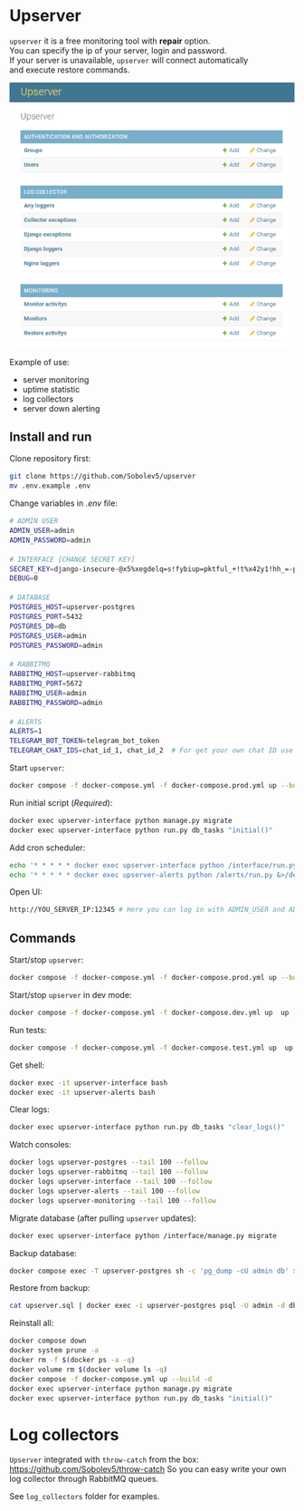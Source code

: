 # Upserver 

`upserver` it is a free monitoring tool with **repair** option.  
You can specify the ip of your server, login and password.  
If your server is unavailable, `upserver` will connect automatically  
and execute restore commands.
  
![](https://github.com/Sobolev5/upserver/blob/master/interface/static/upserver.png)

Example of use:  
- server monitoring    
- uptime statistic  
- log collectors
- server down alerting 
   
## Install and run
Clone repository first:   
```sh
git clone https://github.com/Sobolev5/upserver
mv .env.example .env
```

Change variables in *.env* file:
```sh
# ADMIN USER 
ADMIN_USER=admin
ADMIN_PASSWORD=admin

# INTERFACE [CHANGE SECRET KEY]
SECRET_KEY=django-insecure-@x5%xegdelq=s!fybiup=pktful_+!t%x42y1!hh_=-p71kz9s 
DEBUG=0

# DATABASE 
POSTGRES_HOST=upserver-postgres
POSTGRES_PORT=5432
POSTGRES_DB=db
POSTGRES_USER=admin
POSTGRES_PASSWORD=admin

# RABBITMQ
RABBITMQ_HOST=upserver-rabbitmq
RABBITMQ_PORT=5672
RABBITMQ_USER=admin 
RABBITMQ_PASSWORD=admin

# ALERTS
ALERTS=1
TELEGRAM_BOT_TOKEN=telegram_bot_token
TELEGRAM_CHAT_IDS=chat_id_1, chat_id_2  # For get your own chat ID use https://t.me/myidbot
```

Start `upserver`:
```sh
docker compose -f docker-compose.yml -f docker-compose.prod.yml up --build -d
```

Run initial script (*Required*):
```sh
docker exec upserver-interface python manage.py migrate
docker exec upserver-interface python run.py db_tasks "initial()"
```

Add cron scheduler:
```sh
echo '* * * * * docker exec upserver-interface python /interface/run.py log_collector.tasks "run_every_minute()" &>/dev/null' >> /var/spool/cron/root 
echo '* * * * * docker exec upserver-alerts python /alerts/run.py &>/dev/null' >> /var/spool/cron/root 
```

Open UI:  
```sh
http://YOU_SERVER_IP:12345 # Here you can log in with ADMIN_USER and ADMIN_PASSWORD
```

## Commands
Start/stop `upserver`:
```sh
docker compose -f docker-compose.yml -f docker-compose.prod.yml up --build -d
```

Start/stop `upserver` in dev mode: 
```sh
docker compose -f docker-compose.yml -f docker-compose.dev.yml up  up --build -d
```

Run tests: 
```sh
docker compose -f docker-compose.yml -f docker-compose.test.yml up  up --build -d
```

Get shell:
```sh
docker exec -it upserver-interface bash
docker exec -it upserver-alerts bash
```

Clear logs:
```sh
docker exec upserver-interface python run.py db_tasks "clear_logs()"
```

Watch consoles:
```sh
docker logs upserver-postgres --tail 100 --follow
docker logs upserver-rabbitmq --tail 100 --follow
docker logs upserver-interface --tail 100 --follow
docker logs upserver-alerts --tail 100 --follow
docker logs upserver-monitoring --tail 100 --follow
```

Migrate database (after pulling `upserver` updates):
```sh
docker exec upserver-interface python /interface/manage.py migrate
```

Backup database:
```sh
docker compose exec -T upserver-postgres sh -c 'pg_dump -cU admin db' > upserver.sql
```

Restore from backup:
```sh
cat upserver.sql | docker exec -i upserver-postgres psql -U admin -d db
```

Reinstall all:
```sh
docker compose down
docker system prune -a
docker rm -f $(docker ps -a -q)
docker volume rm $(docker volume ls -q)
docker compose -f docker-compose.yml up --build -d
docker exec upserver-interface python manage.py migrate
docker exec upserver-interface python run.py db_tasks "initial()"
```

# Log collectors
`Upserver` integrated with `throw-catch` from the box:
https://github.com/Sobolev5/throw-catch 
So you can easy write your own log collector through RabbitMQ queues.

See `log_collectors` folder for examples.

